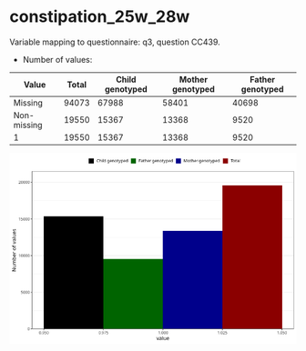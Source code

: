 # constipation_25w_28w
Variable mapping to questionnaire: q3, question CC439.
- Number of values:

| Value | Total | Child genotyped | Mother genotyped | Father genotyped |
| ----- | ----- | --------------- | ---------------- | ---------------- |
| Missing | 94073 | 67988 | 58401 | 40698 |
| Non-missing | 19550 | 15367 | 13368 | 9520 |
| 1 | 19550 | 15367 | 13368 | 9520 |



![](constipation_25w_28w_n.png)



